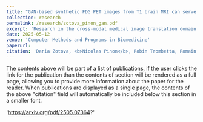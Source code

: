 ```yaml
---
title: "GAN-based synthetic FDG PET images from T1 brain MRI can serve to improve performance of deep unsupervised anomaly detection models"
collection: research
permalink: /research/zotova_pinon_gan.pdf
excerpt: 'Research in the cross-modal medical image translation domain has been very productive over the past few years in tackling the scarce availability of large curated multi- modality datasets with the promising performance of GAN-based architectures. However, only a few of these studies assessed task-based related performance of these synthetic data, especially for the training of deep models. We design and compare different GAN-based frameworks for generating synthetic brain [18F]fluorodeoxyglucose (FDG) PET images from T1 weighted MRI data. We first perform standard qualitative and quantitative visual quality evaluation. Then, we explore further impact of using these fake PET data in the training of a deep unsupervised anomaly detection (UAD) model designed to detect subtle epilepsy lesions in T1 MRI and FDG PET images. We introduce novel diagnostic task-oriented quality metrics of the synthetic FDG PET data tailored to our unsupervised detection task, then use these fake data to train a use case UAD model combining a deep representation learning based on siamese autoencoders with a OC-SVM density support estimation model. This model is trained on normal subjects only and allows the detection of any variation from the pattern of the normal population. We compare the detection performance of models trained on 35 paired real MR T1 of normal subjects paired either on 35 true PET images or on 35 synthetic PET images generated from the best performing generative models. Performance analysis is conducted on 17 exams of epilepsy patients undergoing surgery. The best performing GAN-based models allow generating realistic fake PET images of control subject with SSIM and PSNR values around 0.9 and 23.8, respectively and in distribution (ID) with regard to the true control dataset. The best UAD model trained on these synthetic normative PET data allows reaching 74% sensitivity. Our results confirm that GAN-based models are the best suited for MR T1 to FDG PET translation, outperforming transformer or diffusion models. We also demonstrate the diagnostic value of these synthetic data for the training of UAD models and evaluation on clinical exams of epilepsy patients. Our code and the normative image dataset are available.'
date: 2025-05-12
venue: 'Computer Methods and Programs in Biomedicine'
paperurl: 
citation: 'Daria Zotova, <b>Nicolas Pinon</b>, Robin Trombetta, Romain Bouet, Julien Jung, Carole Lartizien (2025). &quot;GAN-based synthetic FDG PET images from T1 brain MRI can serve to improve performance of deep unsupervised anomaly detection models.&quot; <i>Computer Methods and Programs in Biomedicine</i>.'
---
```


The contents above will be part of a list of publications, if the user clicks the link for the publication than the contents of section will be rendered as a full page, allowing you to provide more information about the paper for the reader. When publications are displayed as a single page, the contents of the above "citation" field will automatically be included below this section in a smaller font.

'https://arxiv.org/pdf/2505.07364?'
